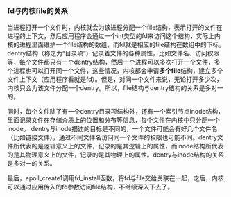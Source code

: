 ### fd与内核file的关系
当进程打开一个文件时，内核就会为该进程分配一个file结构，表示打开的文件在进程的上下文，然后应用程序会通过一个int类型的fd来访问这个结构，实际上内核的进程里面维护一个file结构的数组，而fd就是相应的file结构在数组中的下标。
dentry结构（称之为“目录项”）记录着文件的各种属性，比如文件名、访问权限等，每个文件都只有一个dentry结构，然后一个进程可以多次打开一个文件，多个进程也可以打开同一个文件，这些情况，内核都会申请**多个file**结构，建立多个文件上下文（应用程序看就是fd）。但是，对同一个文件来说，无论打开多少次，内核只会为该文件分配一个dentry。所以，file结构与dentry结构的关系是多对一的。

同时，每个文件除了有一个dentry目录项结构外，还有一个索引节点inode结构，里面记录文件在存储介质上的位置和分布等信息，每个文件在内核中只分配一个inode。 dentry与inode描述的目标是不同的，一个文件可能会有好几个文件名（比如链接文件），通过不同文件名访问同一个文件的权限也可能不同。dentry文件所代表的是逻辑意义上的文件，记录的是其逻辑上的属性，而inode结构所代表的是其物理意义上的文件，记录的是其物理上的属性。dentry与inode结构的关系是多对一的关系。

最后，epoll_create1调用fd_install函数，将fd与file交给关联在一起，之后，内核可以通过应用传入的fd参数访问file结构，不继续深入下去了。